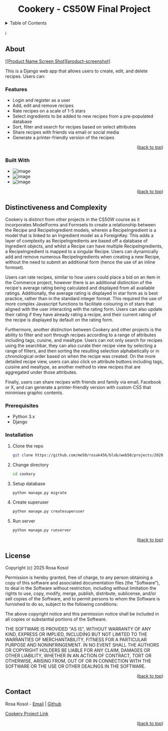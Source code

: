 
<!-- PROJECT LOGO -->
<br />
<div align="center">

  <h1 align="center">Cookery - CS50W Final Project</h1>

</div>



<!-- TABLE OF CONTENTS -->
<details>
  <summary>Table of Contents</summary>
  <ol>
    <li>
      <a href="#about">About</a>
    </li>
    <li>
      <a href="#distinctiveness">Distinctiveness and Complexity</a>
    </li>
        <li>
      <a href="#file-contents">File Contents</a>
    </li>
    <li>
      <a href="#prerequisites">Prerequisites</a>
    </li>
    <li>
      <a href="#installation">Installation</a>
    </li>
  </ol>
</details>



<!-- ABOUT THE PROJECT -->
:information_source:
## About 

[![Product Name Screen Shot][product-screenshot]](https://example.com)

This is a Django web app that allows users to create, edit, and delete recipes. Users can:

### Features
* Login and register as a user 
* Add, edit and remove recipes
* Rate recipes on a scale of 1-5 stars
* Select ingredients to be added to new recipes from a pre-populated database
* Sort, filter and search for recipes based on select attributes
* Share recipes with friends via email or social media
* Generate a printer-friendly version of the recipes


<p align="right">(<a href="#readme-top">back to top</a>)</p>



### Built With

* ![image]({https://img.shields.io/badge/Django-092E20?style=for-the-badge&logo=django&logoColor=green})
* ![image]({https://img.shields.io/badge/Bootstrap-563D7C?style=for-the-badge&logo=bootstrap&logoColor=white})
* ![image]({https://img.shields.io/badge/JavaScript-323330?style=for-the-badge&logo=javascript&logoColor=F7DF1E})

<p align="right">(<a href="#readme-top">back to top</a>)</p>



<!-- Distinctiveness and Complexity -->
## Distinctiveness and Complexity

Cookery is distinct from other projects in the CS50W course as it incorporates ModelForms and Formsets
to create a relationship between the Recipe and RecipeIngredient models, wherein a RecipeIngredient
is a model that is linked to an Ingredient model as a ForeignKey. This adds a layer of complexity as
RecipeIngredients are based off a database of Ingredient objects, and whilst a Recipe can have multiple 
RecipeIngredients, a RecipeIngredient is mapped to a singular Recipe. Users can dynamically add and remove numerous RecipeIngredients 
when creating a new Recipe, without the need to submit an additional form (hence the use of an inline formset). 

Users can rate recipes, similar to how users could place a bid on an item in the Commerce project, however there is an additional distinction of the recipe's 
average rating being calculated and displayed from all available ratings. Additionally, the average rating is displayed
in star form as is best practice, rather than in the standard integer format. This required the use of more complex Javascript
functions to facilitate colouring in of stars that aligned with the user interacting with the rating form. Users can also update their rating if they have already rating a recipe, and their current rating of the recipe is displayed by default on the rating form.

Furthermore, another distinction between Cookery and other projects is the ability to filter and sort through recipes according to a range of attributes including
tags, cuisine, and mealtype. Users can not only search for recipes using the searchbar, they can also curate their recipe view by selecting a range of filters,
and then sorting the resulting selection alphabetically or in chronological order based on when the recipe was created. On the more detailed recipe view,
users can also click on attribute buttons including tags, cuisine and mealtype, as another method to view recipes that are aggregated under those attributes.

Finally, users can share recipes with friends and family via email, Facebook or X, and can generate a printer-friendly version with custom CSS that minimises 
graphic contents.


### Prerequisites


* Python 3.x
* Django


### Installation

1. Clone the repo
   ```sh
   git clone https://github.com/me50/rosak456/blob/web50/projects/2020/x/capstone/
   ```
3. Change directory
   ```sh
   cd cookery
   ```
4. Setup database
   ```sh
   python manage.py migrate
   ```
5. Create superuser
   ```sh
   python manage.py createsuperuser
   ```
6. Run server
    ```sh
    python manage.py runserver
    ```

<p align="right">(<a href="#readme-top">back to top</a>)</p>



<!-- LICENSE -->
## License

Copyright (c) 2025 Rosa Kosol

Permission is hereby granted, free of charge, to any person obtaining a copy
of this software and associated documentation files (the "Software"), to deal
in the Software without restriction, including without limitation the rights
to use, copy, modify, merge, publish, distribute, sublicense, and/or sell
copies of the Software, and to permit persons to whom the Software is
furnished to do so, subject to the following conditions:

The above copyright notice and this permission notice shall be included in all
copies or substantial portions of the Software.

THE SOFTWARE IS PROVIDED "AS IS", WITHOUT WARRANTY OF ANY KIND, EXPRESS OR
IMPLIED, INCLUDING BUT NOT LIMITED TO THE WARRANTIES OF MERCHANTABILITY,
FITNESS FOR A PARTICULAR PURPOSE AND NONINFRINGEMENT. IN NO EVENT SHALL THE
AUTHORS OR COPYRIGHT HOLDERS BE LIABLE FOR ANY CLAIM, DAMAGES OR OTHER
LIABILITY, WHETHER IN AN ACTION OF CONTRACT, TORT OR OTHERWISE, ARISING FROM,
OUT OF OR IN CONNECTION WITH THE SOFTWARE OR THE USE OR OTHER DEALINGS IN THE
SOFTWARE.

<p align="right">(<a href="#readme-top">back to top</a>)</p>



<!-- CONTACT -->
## Contact

Rosa Kosol - [Email](kosolrosa@gmail.com) | [Github](github.com/rosakosol) 

[Cookery Project Link](https://github.com/rosakosol/cs50w/week8/)

<p align="right">(<a href="#readme-top">back to top</a>)</p>

